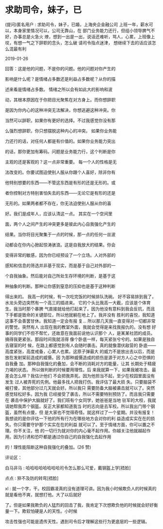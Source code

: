 # 求助司令，妹子，已

(提问)匿名用户 : 求助司令，妹子，已婚，上海央企金融公司 上班一年，薪水可以，本身家里情况可以，公司无靠山，在 部门业务能力还行，但组小领导脾气不好，办事总是火急火 燎，想到一出是一出，说话还难听，骂人，心累，上班像上 坟，有想一气之下辞职的念头，怎么破 请司令指点迷津， 想继续下去的话应该怎么混最有利

2019-01-26

回答：这是他的问题，不是你的问题。他的问题对你产生的

影响是什么呢？是情绪占多数还是利益占多数呢？从你的描

述来看是情绪占多数。 情绪之所以会有如此大的影响和波

动，其根本原因在于你把目光聚焦在对方身上。而你想辞职

是因为你内心的这种冲突无法解决，你想逃避这种冲突。你

当然可以辞职，如果你有更好的选择。不过我感觉你没有那

么强烈想辞职，你只想摆脱这种内心的冲突。 如果你业务能

力还行的话，对任何人都是有价值的。如果你业务能力突出

的话，那你更加有筹码。问题是业务能力行，这个判断是你

主观的还是客观的？这一点非常重要。 每一个人的性格是无

法改变的。你要试图迫使别人服从你跟个人喜好，除非你有

他特别想要的东西——不管这东西是有形的还是无形的。或

者你控制对方特别害怕失去的东西——无论它是有形的还是

无形的。如果两者都不存在，你无法迫使别人服从你的喜

好。我们是成年人，应该认清这一点。 其实在一个空间里

面，两个人之间产生的冲突更多是彼此内心自我强化产生的

结果。当你将目光聚集于一点的时候，那一点的任何一丝波

动都会在你内心掀起惊涛骇浪。这是自我放大的结果。你会

变得非常的敏感，因为你已经预设了一个立场。人对外部的

感知和信息的筛选并非基于现实，而是基于自己对外部的一

个自我抽象。然后能对自己所处生存环境的判断，是基于这

种抽象的判断。那种让你感到窒息的压抑也是基于这种判断

得出来的。 我高一的时候，有一次吃完饭的时候排队洗碗。 好不容易排到我了，水龙头旁边突然有一个高三的插进来。 它的个头比我高一大截，应该是个体育生。我当时那个暴脾 气直接就给他打起来了。因为他没有意料到我会反抗，而且 下手都是致命的关键部位，所以他就躺在地上了。我并没有 胜利的喜悦，我知道这事不会善罢甘休。我知道一定会有报 复... 所以那几天我一直变得对一切都非常的警觉。突然有人 出现在我的教室外面，我就会觉得是来找我报仇的。没有想 好事的同学们不但不帮忙，还故意在我面前说他认识那个 人，是某某社团的成员。搞得我更紧张。那段时间我就活得 像个卧底一样，每天紧张兮兮的。如果是独自去寝室的时 候，在路上都感觉到有人会随时袭击。真的就像潜伏敌营的 卧底——高度紧张，高度戒备，心累人也累。这原子弹最大 的威力不是放出去以后，而是放在发射架前造成的威慑。因 为那种威慑造成的损伤是源于对方人心之中恐惧的自我叠 加。那种自我强化的叠加，会不断的消耗对方的能量，让其 长期处于精疲力竭的状态。 所以做判断的时候要用理性。后 来我就算一下，如果我被攻击。最差会怎么样？我估计他们 不会把我弄死。因为他担当不起，至少在校园里面没有发生 过人被弄死的先例。他最多找人把我打伤。我评估了最大损 失。只要脑袋不被打傻，其他部分过几天就会好。所以我只 需要防备大脑被袭击就可以了。突然感觉轻松好多。因为我 已经接受了袭击，所以不需要特别预防了。而且我只需要在 袭击中保护大脑就好了。我们班有个女同学，她爸爸是当地 驻军的大校，我就请她帮我弄个钢盔。反正大家都知道我当 时的志向是去军校。所以我出门带个钢盔，虽然有点傻，但 是大家也不觉得奇怪。就这样过了一个星期。并没有报复！ 我想说的是你评估一下他的所有行为在哪些地方会对你的利 益造成实实在在的损失。你只需要守护那个实实在在的利益 就可以了。至于情绪方面，你可以置之不理。你不关注，他 的一切行为就对你的内心毫不起作用。你越关注他就越起作 用。因为引诱和恐吓都是通过你自己的自我强化去起作用

的！理性能阻断这种自我强化的叠加。(26 赞)

评论区：

白马非马 : 哈哈哈哈哈哈哈哈司令怎么那么可爱，戴钢盔上学[捂脸]

点点 : 猝不及防的转弯[捂脸]

xl : 就一个字，干。校园霸凌真的没有道理可讲。因为我小时候欺负人的时候真的就是看他不爽，就想打他。大了以后就好

了。但是如果我欺负的人猛烈的回击了我，我肯定下次想欺负他的时候就会好好衡量一下。欺软怕硬是人的天性。小时候

攻击性强也可能是遗传天性。遇到司令后才理解这些行为更底层的一些逻辑。